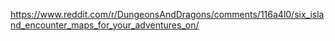 https://www.reddit.com/r/DungeonsAndDragons/comments/116a4l0/six_island_encounter_maps_for_your_adventures_on/
